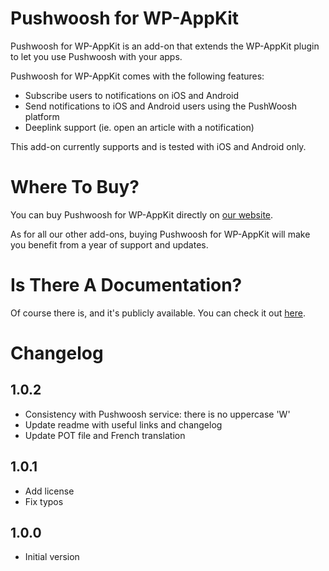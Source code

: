 # Pushwoosh for WP-AppKit
Pushwoosh for WP-AppKit is an add-on that extends the WP-AppKit plugin to let you use Pushwoosh with your apps.

Pushwoosh for WP-AppKit comes with the following features:
* Subscribe users to notifications on iOS and Android
* Send notifications to iOS and Android users using the PushWoosh platform
* Deeplink support (ie. open an article with a notification)

This add-on currently supports and is tested with iOS and Android only.

# Where To Buy?
You can buy Pushwoosh for WP-AppKit directly on [our website](https://uncategorized-creations.com/?edd_action=add_to_cart&download_id=3923).

As for all our other add-ons, buying Pushwoosh for WP-AppKit will make you benefit from a year of support and updates.

# Is There A Documentation?
Of course there is, and it's publicly available. You can check it out [here](https://uncategorized-creations.com/wp-appkit/doc/addons/pushwoosh/).

# Changelog
## 1.0.2
* Consistency with Pushwoosh service: there is no uppercase 'W'
* Update readme with useful links and changelog
* Update POT file and French translation

## 1.0.1
* Add license
* Fix typos

## 1.0.0
* Initial version